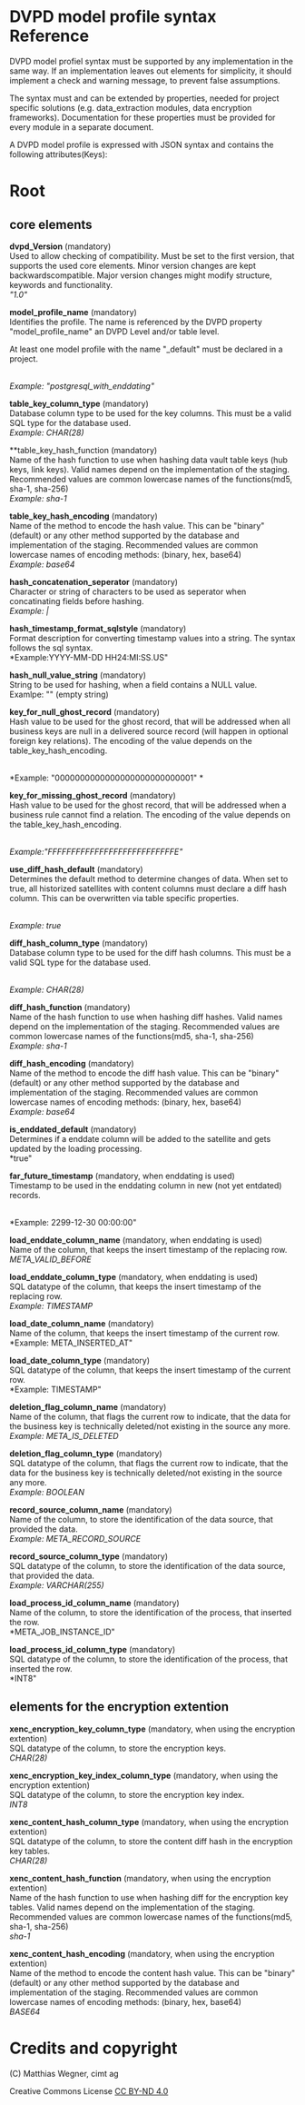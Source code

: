 # DVPD model profile syntax Reference
DVPD model profiel syntax must be supported by any implementation in the same way. If an implementation leaves out elements for simplicity, it should implement a check and warning message, to prevent false assumptions.

The syntax must and can be extended by properties, needed for project specific solutions (e.g. data_extraction modules, data encryption frameworks). Documentation for these properties must be provided for every module in a separate document.

A DVPD model profile is expressed with JSON syntax and contains the following attributes(Keys):

# Root 

## core elements

**dvpd_Version**
(mandatory)<br>
Used to allow checking of compatibility. Must be set to the first version, that supports the used core elements. Minor version changes are kept backwardscompatible. Major version changes might modify structure, keywords and functionality.
<br>*"1.0"*

**model_profile_name**
(mandatory)<br>
Identifies the profile. The name is referenced by the DVPD property "model_profile_name" an DVPD Level and/or table level.
 
At least one model profile with the name "_default" must be declared in a project.

<br>*Example: "postgresql_with_enddating"*

**table_key_column_type**
(mandatory)<br>
Database column type to be used for the key columns. This must be a valid SQL type for the database used.
<br>*Example: CHAR(28)*

**table_key_hash_function
(mandatory)<br>
Name of the hash function to use when hashing data vault table keys (hub keys, link keys). Valid names depend on the implementation of the staging. Recommended values are common lowercase names of the functions(md5, sha-1, sha-256) 
<br>*Example: sha-1*

**table_key_hash_encoding**
(mandatory)<br>
Name of the method to encode the hash value. This can be "binary" (default) or any other method supported by the database and implementation of the staging.
Recommended values are common lowercase names of encoding methods: (binary, hex, base64)
<br>*Example: base64*

**hash_concatenation_seperator**
(mandatory)<br>
Character or string of characters to be used as seperator when concatinating fields before hashing.
<br>*Example: |*

**hash_timestamp_format_sqlstyle**
(mandatory)<br>
Format description for converting timestamp values into a string. The syntax follows the sql syntax.
<br>*Example:YYYY-MM-DD HH24:MI:SS.US"

**hash_null_value_string**
(mandatory)<br>
String to be used for hashing, when a field contains a NULL value.
<br>Examlpe: "" (empty string)

**key_for_null_ghost_record**
(mandatory)<br>
Hash value to be used for the ghost record, that will be addressed when all business keys are null in a delivered source record (will happen in optional foreign key relations). The encoding of the value depends on the table_key_hash_encoding. 

<br>*Example: "0000000000000000000000000001" *


**key_for_missing_ghost_record**
(mandatory)<br>
Hash value to be used for the ghost record, that will be addressed when a business rule cannot find a relation. The encoding of the value depends on the table_key_hash_encoding. 

<br>*Example:"FFFFFFFFFFFFFFFFFFFFFFFFFFFE"*

**use_diff_hash_default**
(mandatory)<br>
Determines the default method to determine changes of data. When set to true, all historized satellites with content columns must declare a diff hash column. This can be overwritten via table specific properties.

<br>*Example: true*

**diff_hash_column_type**
(mandatory)<br>
Database column type to be used for the diff hash columns. This must be a valid SQL type for the database used.

<br>*Example: CHAR(28)*

**diff_hash_function**
(mandatory)<br>
Name of the hash function to use when hashing diff hashes. Valid names depend on the implementation of the staging. Recommended values are common lowercase names of the functions(md5, sha-1, sha-256) 
<br>*Example: sha-1*

**diff_hash_encoding**
(mandatory)<br>
Name of the method to encode the diff hash value. This can be "binary" (default) or any other method supported by the database and implementation of the staging.
Recommended values are common lowercase names of encoding methods: (binary, hex, base64)
<br>*Example: base64*

**is_enddated_default**
(mandatory)<br>
Determines if a enddate column will be added to the satellite and gets updated by the loading processing.
<br>*true"

**far_future_timestamp**
(mandatory, when enddating is used)<br>
Timestamp to be used in the enddating column in new (not yet entdated) records.

<br>*Example: 2299-12-30 00:00:00"

**load_enddate_column_name**
(mandatory, when enddating is used)<br>
Name of the column, that keeps the insert timestamp of the replacing row.
<br>*META_VALID_BEFORE*

**load_enddate_column_type**
(mandatory, when enddating is used)<br>
SQL datatype of the column, that keeps the insert timestamp of the replacing row.
<br>*Example: TIMESTAMP*


**load_date_column_name**
(mandatory)<br>
Name of the column, that keeps the insert timestamp of the current row.
<br>*Example: META_INSERTED_AT"

**load_date_column_type**
(mandatory)<br>
SQL datatype of the column, that keeps the insert timestamp of the current row.
<br>*Example: TIMESTAMP"

**deletion_flag_column_name**
(mandatory)<br>
Name of the column, that flags the current row to indicate, that the data for the business key is technically deleted/not existing in the source any more.
<br>*Example: META_IS_DELETED*

**deletion_flag_column_type**
(mandatory)<br>
SQL datatype of the column, that flags the current row to indicate, that the data for the business key is technically deleted/not existing in the source any more.
<br>*Example: BOOLEAN*

**record_source_column_name**
(mandatory)<br>
Name of the column, to store the identification of the data source, that provided the data.
<br>*Example: META_RECORD_SOURCE*

**record_source_column_type**
(mandatory)<br>
SQL datatype  of the column, to store the identification of the data source, that provided the data.
<br>*Example: VARCHAR(255)*

**load_process_id_column_name**
(mandatory)<br>
Name of the column, to store the identification of the process, that inserted the row.
<br>*META_JOB_INSTANCE_ID"

**load_process_id_column_type**
(mandatory)<br>
SQL datatype of the column, to store the identification of the process, that inserted the row.
<br>*INT8"

## elements for the encryption extention

**xenc_encryption_key_column_type**
(mandatory, when using the encryption extention)<br>
SQL datatype of the column, to store the encryption keys.
<br>*CHAR(28)*

**xenc_encryption_key_index_column_type**
(mandatory, when using the encryption extention)<br>
SQL datatype of the column, to store the encryption key index.
<br>*INT8*

**xenc_content_hash_column_type**
(mandatory, when using the encryption extention)<br>
SQL datatype of the column, to store the content diff hash in the encryption key tables.
<br>*CHAR(28)*

**xenc_content_hash_function**
(mandatory, when using the encryption extention)<br>
Name of the hash function to use when hashing diff for the encryption key tables. Valid names depend on the implementation of the staging. Recommended values are common lowercase names of the functions(md5, sha-1, sha-256) 
<br>*sha-1*

**xenc_content_hash_encoding**
(mandatory, when using the encryption extention)<br>
Name of the method to encode the content hash value. This can be "binary" (default) or any other method supported by the database and implementation of the staging.
Recommended values are common lowercase names of encoding methods: (binary, hex, base64)
<br>*BASE64*

# Credits and copyright
(C) Matthias Wegner, cimt ag

Creative Commons License [CC BY-ND 4.0](https://creativecommons.org/licenses/by-nd/4.0/)